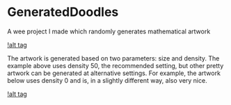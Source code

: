 # GeneratedDoodles
A wee project I made which randomly generates mathematical artwork

[!alt tag](https://raw.githubusercontent.com/pbsinclair42/GeneratedDoodles/master/Examples/Density50%20eg1.PNG)

The artwork is generated based on two parameters: size and density.  The example above uses density 50, the recommended setting, but other pretty artwork can be generated at alternative settings.  For example, the artwork below uses density 0 and is, in a slightly different way, also very nice.  

[!alt tag](https://raw.githubusercontent.com/pbsinclair42/GeneratedDoodles/master/Examples/Density0%20eg3.PNG)
